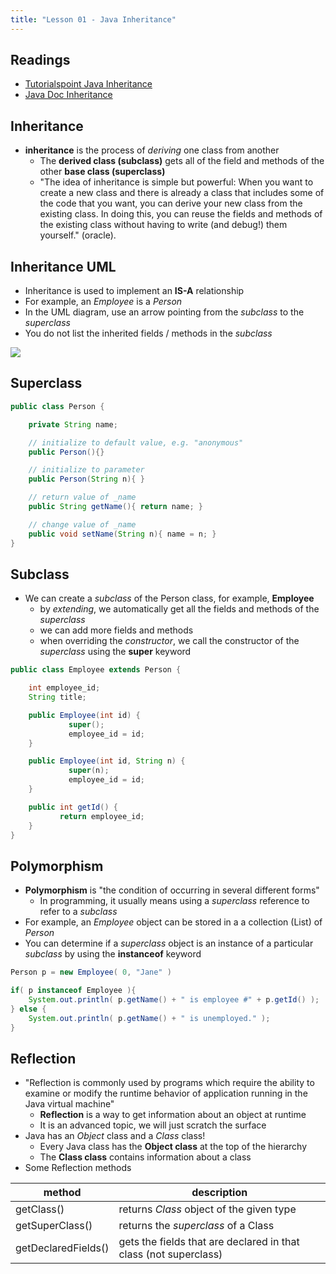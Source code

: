 ```yaml
---
title: "Lesson 01 - Java Inheritance"
---
```



## Readings

- [Tutorialspoint Java Inheritance](https://www.tutorialspoint.com/java/java_inheritance.htm)
- [Java Doc Inheritance](https://docs.oracle.com/javase/tutorial/java/IandI/subclasses.html)

## Inheritance

- **inheritance** is the process of *deriving* one class from another
    - The **derived class (subclass)** gets all of the field and methods of the other **base class (superclass)**
    - "The idea of inheritance is simple but powerful: When you want to create a new class and there is already a class that includes some of the code that you want, you can derive your new class from the existing class. In doing this, you can reuse the fields and methods of the existing class without having to write (and debug!) them yourself." (oracle).

## Inheritance UML

- Inheritance is used to implement an **IS-A** relationship
- For example, an *Employee* is a *Person*
- In the UML diagram, use an arrow pointing from the *subclass* to the *superclass*
- You do not list the inherited fields / methods in the *subclass*

![](/images/cp2/unit-08/uml.png)

## Superclass

``` java
public class Person {

	private String name;

	// initialize to default value, e.g. "anonymous"
	public Person(){}

    // initialize to parameter
	public Person(String n){ }

	// return value of _name
	public String getName(){ return name; }

    // change value of _name
	public void setName(String n){ name = n; }
}
```

## Subclass

- We can create a *subclass* of the Person class, for example, **Employee**
    - by *extending*, we automatically get all the fields and methods of the *superclass*
    - we can add more fields and methods
    - when overriding the *constructor*, we call the constructor of the *superclass* using the **super** keyword

``` java
public class Employee extends Person {

	int employee_id;
	String title;

	public Employee(int id) {
             super();
             employee_id = id;
	}

	public Employee(int id, String n) {
             super(n);
             employee_id = id;
	}

    public int getId() {
           return employee_id;
    }
}
```

## Polymorphism

- **Polymorphism** is "the condition of occurring in several different forms"
    - In programming, it usually means using a *superclass* reference to refer to a *subclass*
- For example, an *Employee* object can be stored in a a collection (List) of *Person*
- You can determine if a *superclass* object is an instance of a particular *subclass* by using the **instanceof** keyword

``` java
Person p = new Employee( 0, "Jane" )

if( p instanceof Employee ){
    System.out.println( p.getName() + " is employee #" + p.getId() );
} else {
	System.out.println( p.getName() + " is unemployed." );
}
```

## Reflection

- "Reflection is commonly used by programs which require the ability to examine or modify the runtime behavior of application running in the Java virtual machine"
    - **Reflection** is a way to get information about an object at runtime
    - It is an advanced topic, we will just scratch the surface
- Java has an *Object* class and a *Class* class!
    - Every Java class has the **Object class** at the top of the hierarchy
    - The **Class class** contains information about a class
- Some Reflection methods

| method | description |
| ---- | ---------------------------------------------------------- |
| getClass() | returns *Class* object of the given type
| getSuperClass() | returns the *superclass* of a Class |
| getDeclaredFields() | gets the fields that are declared in that class (not superclass) |
